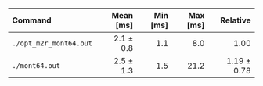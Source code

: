 | Command | Mean [ms] | Min [ms] | Max [ms] | Relative |
|:---|---:|---:|---:|---:|
| `./opt_m2r_mont64.out` | 2.1 ± 0.8 | 1.1 | 8.0 | 1.00 |
| `./mont64.out` | 2.5 ± 1.3 | 1.5 | 21.2 | 1.19 ± 0.78 |
